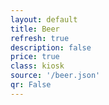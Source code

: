 ```yaml
---
layout: default
title: Beer
refresh: true
description: false
price: true
class: kiosk
source: '/beer.json'
qr: False
---
```

